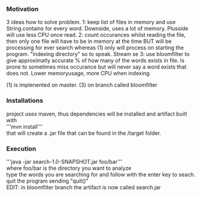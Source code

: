 ### Motivation
3 ideas how to solve problem.
1: keep list of files in memory and use String.contains for every word. Downside, uses a lot of memory. Plusside will use less CPU once read.
2: count occurances whilst reading the file, then only one file will have to be in memory at the time BUT will be processing for ever search whereas (1) only will process on starting the program. "indexing directory" so to speak. Stream se
3: use bloomfilter to give approximatly accurate % of how many of the words exists in file. Is prone to sometimes miss occurance but will never say a word exists that does not. Lower memoryusage, more CPU when indexing.

(1) is implenented on master. (3) on branch called bloomfilter
### Installations
project uses maven, thus dependencies will be installed and artifact built with <br>
'''mvn install''' <br>
that will create a .jar file that can be found in the /target folder.
### Execution
'''java -jar search-1.0-SNAPSHOT.jar foo/bar''' <br>
where foo/bar is the directory you want to analyze <br>
type the words you are searching for and follow with the enter key to seach. <br>
quit the program sending "quit()" <br>
EDIT: in bloomfilter branch the artifact is now called search.jar
